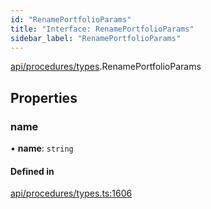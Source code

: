 ```yaml
---
id: "RenamePortfolioParams"
title: "Interface: RenamePortfolioParams"
sidebar_label: "RenamePortfolioParams"
---
```


[api/procedures/types](../../../../../modules/API/Procedures/Types/Types.md).RenamePortfolioParams

## Properties

### name

• **name**: `string`

#### Defined in

[api/procedures/types.ts:1606](https://github.com/PolymeshAssociation/polymesh-sdk/blob/49a0066c3/src/api/procedures/types.ts#L1606)
